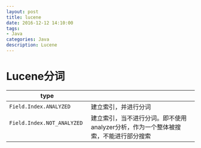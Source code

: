 ```yaml
---
layout: post
title: lucene
date: 2016-12-12 14:10:00
tags:
- Java
categories: Java
description: Lucene
---
```


# Lucene分词

|                type            |                                                                           |
| ------------------------------ | ------------------------------------------------------------------------- |
| `Field.Index.ANALYZED`         | 建立索引，并进行分词                                                          |
| `Field.Index.NOT_ANALYZED`     | 建立索引，当不进行分词。即不使用analyzer分析，作为一个整体被搜索，不能进行部分搜索     |

